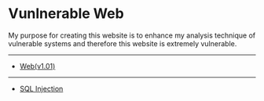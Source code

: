 # Vunlnerable Web
My purpose for creating this website is to enhance my analysis technique of vulnerable systems and therefore this website is extremely vulnerable.

---
- [Web(v1.01)](./ver1.01/)
---
- [SQL Injection](./sqli/README.md)





